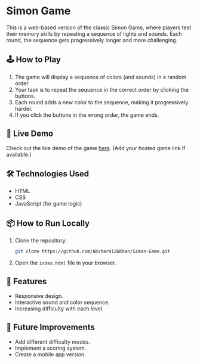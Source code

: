 # Simon Game

This is a web-based version of the classic Simon Game, where players test their memory skills by repeating a sequence of lights and sounds. Each round, the sequence gets progressively longer and more challenging.

## 🕹️ How to Play

1. The game will display a sequence of colors (and sounds) in a random order.
2. Your task is to repeat the sequence in the correct order by clicking the buttons.
3. Each round adds a new color to the sequence, making it progressively harder.
4. If you click the buttons in the wrong order, the game ends.

## 🚀 Live Demo

Check out the live demo of the game [here](#). (Add your hosted game link if available.)

## 🛠️ Technologies Used

- HTML
- CSS
- JavaScript (for game logic)

## 📦 How to Run Locally

1. Clone the repository:
    ```bash
    git clone https://github.com/Abshar4126Khan/Simon-Game.git
    ```
2. Open the `index.html` file in your browser.

## 🌟 Features

- Responsive design.
- Interactive sound and color sequence.
- Increasing difficulty with each level.

## 🔧 Future Improvements

- Add different difficulty modes.
- Implement a scoring system.
- Create a mobile app version.

